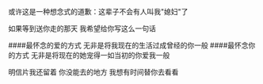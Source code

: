 
或许这是一种想念式的道歉：这辈子不会有人叫我"媳妇"了

如果等到送你走的那天 我希望给你写这么一句话 

####最怀念的爱的方式 无非是将我现在的生活过成曾经的你一般 
####最怀念你的方式 无非是将现在的她宠得一如当初的你爱我一般

明信片我还留着 你没能去的地方 我想有时间替你去看看
